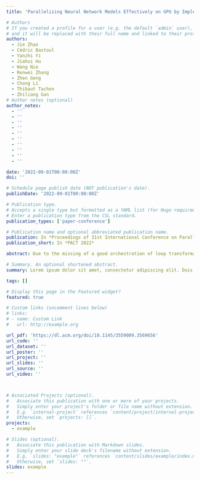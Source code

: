 ```yaml
---
title: 'Parallelizing Neural Network Models Effectively on GPU by Implementing Reductions Atomically'

# Authors
# If you created a profile for a user (e.g. the default `admin` user), write the username (folder name) here
# and it will be replaced with their full name and linked to their profile.
authors:
  - Jie Zhao
  - Cédric Bastoul
  - Yanzhi Yi
  - Jiahui Hu
  - Wang Nie
  - Renwei Zhang
  - Zhen Geng
  - Chong Li
  - Thibaut Tachon
  - Zhiliang Gan
# Author notes (optional)
author_notes:
  - ''
  - ''
  - ''
  - ''
  - ''
  - ''
  - ''
  - ''
  - ''
  - ''

date: '2022-09-01T00:00:00Z'
doi: ''

# Schedule page publish date (NOT publication's date).
publishDate: '2022-09-01T00:00:00Z'

# Publication type.
# Accepts a single type but formatted as a YAML list (for Hugo requirements).
# Enter a publication type from the CSL standard.
publication_types: ['paper-conference']

# Publication name and optional abbreviated publication name.
publication: In *Proceedings of 31st International Conference on Parallel Architectures and Compilation Techniques*
publication_short: In *PACT 2022*

abstract: Due to the missing of a good orchestration of loop transformations, existing optimizing compilers for deploying neural networks on GPU either parallelize reductions ineffectively or miss the fusion opportunities with other operators. Neural network models thus exhibit sub-optimal performance on GPU. We present a practical approach called Panamera for the effective parallelization of reductions in neural networks on GPU. Panamera first leverages loop coalescing to flatten the loop dimensions of reductions, converting all reduction operators into canonical forms eligible for the polyhedral model. Next, Panamera uses polyhedral transformations to reduce the data movements caused by unfused reductions and perform multi-block hardware binding not considered by many compilers. Finally, Panamera embeds a highly optimized routine implemented using GPU atomic instructions, further improving the performance of neural network models while guaranteeing the correctness of parallel reductions. The experimental results demonstrate the effectiveness of our approach：for single operators our code obtains a mean speedup of 33.7×, 3.5×, 5.4× and 9.6× over cuDNN, CUB, TVM and Ansor, for sub-graphs our approach outperforms cuDNN, TVM and Ansor by 9.5×, 2.6× and 2.7×, and for end-to-end workloads, a tensor compiler integrated with our approach outperforms them by 122.5%, 19.3% and 15.2%.

# Summary. An optional shortened abstract.
summary: Lorem ipsum dolor sit amet, consectetur adipiscing elit. Duis posuere tellus ac convallis placerat. Proin tincidunt magna sed ex sollicitudin condimentum.

tags: []

# Display this page in the Featured widget?
featured: true

# Custom links (uncomment lines below)
# links:
# - name: Custom Link
#   url: http://example.org

url_pdf: 'https://dl.acm.org/doi/10.1145/3559009.3569656'
url_code: ''
url_dataset: ''
url_poster: ''
url_project: ''
url_slides: ''
url_source: ''
url_video: ''



# Associated Projects (optional).
#   Associate this publication with one or more of your projects.
#   Simply enter your project's folder or file name without extension.
#   E.g. `internal-project` references `content/project/internal-project/index.md`.
#   Otherwise, set `projects: []`.
projects:
  - example

# Slides (optional).
#   Associate this publication with Markdown slides.
#   Simply enter your slide deck's filename without extension.
#   E.g. `slides: "example"` references `content/slides/example/index.md`.
#   Otherwise, set `slides: ""`.
slides: example
---
```


<!-- {{% callout note %}}
Click the _Cite_ button above to demo the feature to enable visitors to import publication metadata into their reference management software.
{{% /callout %}}

{{% callout note %}}
Create your slides in Markdown - click the _Slides_ button to check out the example.
{{% /callout %}}

Add the publication's **full text** or **supplementary notes** here. You can use rich formatting such as including [code, math, and images](https://docs.hugoblox.com/content/writing-markdown-latex/). -->

